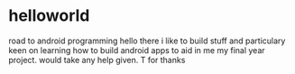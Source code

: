 # helloworld
road to android programming
hello there i like to build stuff and particulary keen on learning how to build android apps to aid in me my final year project.
would take any help given. T for thanks
